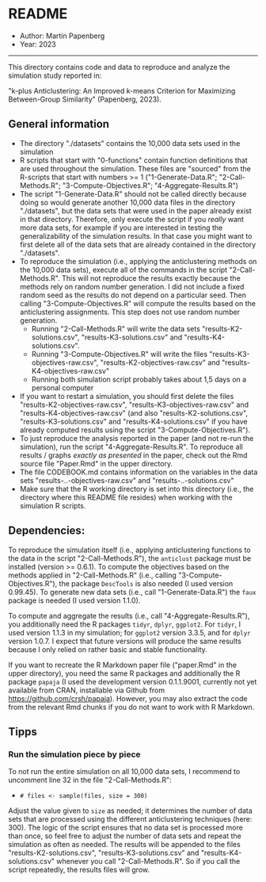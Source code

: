 
# README

- Author: Martin Papenberg
- Year: 2023

---

This directory contains code and data to reproduce and analyze the simulation study reported in: 

"k-plus Anticlustering: An Improved k-means Criterion for Maximizing Between-Group Similarity" (Papenberg, 2023).

## General information

- The directory "./datasets" contains the 10,000 data sets used in the simulation
- R scripts that start with "0-functions" contain function definitions that are used throughout the simulation. These files are "sourced" from the R-scripts that start with numbers >= 1 ("1-Generate-Data.R"; "2-Call-Methods.R"; "3-Compute-Objectives.R"; "4-Aggregate-Results.R")
- The script "1-Generate-Data.R" should not be called directly because doing so would generate another 10,000 data files in the directory "./datasets", but the data sets that were used in the paper already exist in that directory. Therefore, only execute the script if you *really* want more data sets, for example if you are interested in testing the generalizability of the simulation results. In that case you might want to first delete all of the data sets that are already contained in the directory "./datasets". 
- To reproduce the simulation (i.e., applying the anticlustering methods on the 10,000 data sets), execute all of the commands in the script "2-Call-Methods.R". This will not reproduce the results exactly because the methods rely on random number generation. I did not include a fixed random seed as the results do not depend on a particular seed. Then calling "3-Compute-Objectives.R" will compute the results based on the anticlustering assignments. This step does not use random number generation.
  + Running "2-Call-Methods.R" will write the data sets "results-K2-solutions.csv", "results-K3-solutions.csv" and "results-K4-solutions.csv".
  + Running "3-Compute-Objectives.R" will write the files "results-K3-objectives-raw.csv", "results-K2-objectives-raw.csv" and "results-K4-objectives-raw.csv"
  + Running both simulation script probably takes about 1,5 days on a personal computer
- If you want to restart a simulation, you should first delete the files "results-K2-objectives-raw.csv", "results-K3-objectives-raw.csv" and "results-K4-objectives-raw.csv" (and also "results-K2-solutions.csv", "results-K3-solutions.csv" and "results-K4-solutions.csv" if you have already computed results using the script "3-Compute-Objectives.R").
- To just reproduce the analysis reported in the paper (and not re-run the simulation), run the script "4-Aggregate-Results.R". To reproduce all results / graphs *exactly as presented* in the paper, check out the Rmd source file "Paper.Rmd" in the upper directory.
- The file CODEBOOK.md contains information on the variables in the data sets "results-..-objectives-raw.csv" and "results-..-solutions.csv"
- Make sure that the R working directory is set into this directory (i.e., the directory where this README file resides) when working with the simulation R scripts.

## Dependencies: 

To reproduce the simulation itself (i.e., applying anticlustering functions to the data in the script "2-Call-Methods.R"), the `anticlust` package must be installed (version >= 0.6.1). To compute the objectives based on the methods applied in "2-Call-Methods.R" (i.e., calling "3-Compute-Objectives.R"), the package `DescTools` is also needed (I used  version 0.99.45). To generate new data sets (i.e., call "1-Generate-Data.R") the `faux` package is needed (I used version 1.1.0). 

To compute and aggregate the results (i.e., call "4-Aggregate-Results.R"), you additionally need the R packages `tidyr`, `dplyr`, `ggplot2`. For `tidyr`, I used version 1.1.3 in my simulation; for `ggplot2` version 3.3.5, and for `dplyr` version 1.0.7. I expect that future versions will produce the same results because I only relied on rather basic and stable functionality.

If you want to recreate the R Markdown paper file ("paper.Rmd" in the upper directory), you need the same R packages and additionally the R package `papaja` (I used the development version 0.1.1.9001, currently not yet available from CRAN, installable via Github from https://github.com/crsh/papaja). However, you may also extract the code from the relevant Rmd chunks if you do not want to work with R Markdown.

## Tipps

### Run the simulation piece by piece

To not run the entire simulation on all 10,000 data sets, I recommend to uncomment line 32 in the file "2-Call-Methods.R":

- `# files <- sample(files, size = 300)`

Adjust the value given to `size` as needed; it determines the number of data sets that are processed using the different anticlustering techniques (here: 300). The logic of the script ensures that no data set is processed more than once, so feel free to adjust the number of data sets and repeat the simulation as often as needed. The results will be appended to the files "results-K2-solutions.csv", "results-K3-solutions.csv" and "results-K4-solutions.csv" whenever you call "2-Call-Methods.R". So if you call the script repeatedly, the results files will grow. 
